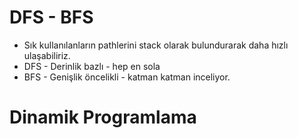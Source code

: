 # DFS - BFS
- Sık kullanılanların pathlerini stack olarak bulundurarak daha hızlı ulaşabiliriz.
- DFS - Derinlik bazlı - hep en sola
- BFS - Genişlik öncelikli - katman katman inceliyor.

# Dinamik Programlama
